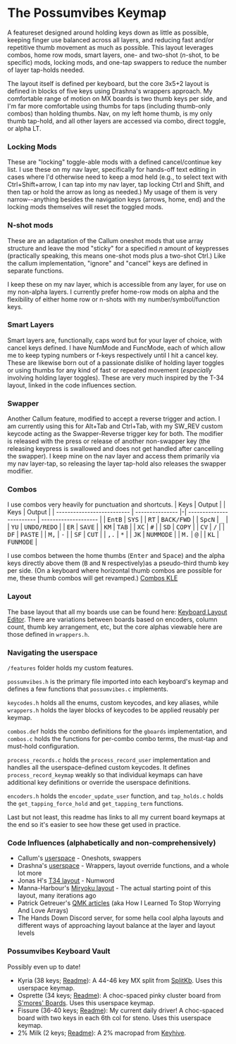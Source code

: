 # The Possumvibes Keymap

A featureset designed around holding keys down as little as possible, keeping finger use balanced across all layers, and reducing fast and/or repetitive thumb movement as much as possible. This layout leverages combos, home row mods, smart layers, one- and two-shot (*n*-shot, to be specific) mods, locking mods, and one-tap swappers to reduce the number of layer tap-holds needed. 

The layout itself is defined per keyboard, but the core 3x5+2 layout is defined in blocks of five keys using Drashna's wrappers approach. My comfortable range of motion on MX boards is two thumb keys per side, and I'm far more comfortable using thumbs for taps (including thumb-only combos) than holding thumbs. Nav, on my left home thumb, is my only thumb tap-hold, and all other layers are accessed via combo, direct toggle, or alpha LT.

### Locking Mods
These are "locking" toggle-able mods with a defined cancel/continue key list. I use these on my nav layer, specifically for hands-off text editing in cases where I'd otherwise need to keep a mod held (e.g., to select text with Ctrl+Shift+arrow, I can tap into my nav layer, tap locking Ctrl and Shift, and then tap or hold the arrow as long as needed.) My usage of them is very narrow--anything besides the navigation keys (arrows, home, end) and the locking mods themselves will reset the toggled mods.

### N-shot mods
These are an adaptation of the Callum oneshot mods that use array structure and leave the mod "sticky" for a specified *n* amount of keypresses (practically speaking, this means one-shot mods plus a two-shot Ctrl.) Like the callum implementation, "ignore" and "cancel" keys are defined in separate functions.

I keep these on my nav layer, which is accessible from any layer, for use on my non-alpha layers. I currently prefer home-row mods on alpha and the flexibility of either home row or n-shots with my number/symbol/function keys.

### Smart Layers
Smart layers are, functionally, caps word but for your layer of choice, with cancel keys defined. I have NumMode and FuncMode, each of which allow me to keep typing numbers or f-keys respectively until I hit a cancel key. These are likewise born out of a passionate dislike of holding layer toggles or using thumbs for any kind of fast or repeated movement (*especially* involving holding layer toggles). These are very much inspired by the T-34 layout, linked in the code influences section.

### Swapper
Another Callum feature, modified to accept a reverse trigger and action. I am currently using this for Alt+Tab and Ctrl+Tab, with my SW_REV custom keycode acting as the Swapper-Reverse trigger key for both. The modifier is released with the press or release of another non-swapper key (the releasing keypress is swallowed and does not get handled after cancelling the swapper). I keep mine on the nav layer and access them primarily via my nav layer-tap, so releasing the layer tap-hold also releases the swapper modifier.

### Combos
I use combos very heavily for punctuation and shortcuts. 
| Keys                       | Output          | | Keys                     | Output               |
| -------------------------- | --------------- |-| ------------------------ | -------------------- |
| <kbd>Ent</kbd><kbd>B</kbd> | <kbd>SYS</kbd>  | | <kbd>R</kbd><kbd>T</kbd> | <kbd>BACK/FWD</kbd>  |
| <kbd>Spc</kbd><kbd>N</kbd> | <kbd>_</kbd>    | | <kbd>Y</kbd><kbd>U</kbd> | <kbd>UNDO/REDO</kbd> |
| <kbd>E</kbd><kbd>R</kbd>   | <kbd>SAVE</kbd> | | <kbd>K</kbd><kbd>M</kbd> | <kbd>TAB</kbd>  |
| <kbd>X</kbd><kbd>C</kbd>   | <kbd>#</kbd>    | | <kbd>S</kbd><kbd>D</kbd> | <kbd>COPY</kbd>      |
| <kbd>C</kbd><kbd>V</kbd>   | <kbd>/</kbd>    | | <kbd>D</kbd><kbd>F</kbd> | <kbd>PASTE</kbd>     |
| <kbd>M</kbd><kbd>,</kbd>   | <kbd>-</kbd>    | | <kbd>S</kbd><kbd>F</kbd> | <kbd>CUT</kbd>       |
| <kbd>,</kbd><kbd>.</kbd>   | <kbd>\*</kbd>   | | <kbd>J</kbd><kbd>K</kbd> | <kbd>NUMMODE</kbd>   |
| <kbd>M</kbd><kbd>.</kbd>   | <kbd>@</kbd>    | | <kbd>K</kbd><kbd>L</kbd> | <kbd>FUNMODE</kbd>   |

I use combos between the home thumbs (<kbd>Enter</kbd> and <kbd>Space</kbd>) and the alpha keys directly above them (<kbd>B</kbd> and <kbd>N</kbd> respectively)as a pseudo-third thumb key per side. (On a keyboard where horizontal thumb combos are possible for me, these thumb combos will get revamped.)
[Combos KLE](http://www.keyboard-layout-editor.com/#/gists/4c081803e87b4e4e6b83b25dc6c86fb3)

### Layout

The base layout that all my boards use can be found here: [Keyboard Layout Editor](http://www.keyboard-layout-editor.com/#/gists/79a1cfb7764af21fc37f416259811919). There are variations between boards based on encoders, column count, thumb key arrangement, etc, but the core alphas viewable here are those defined in `wrappers.h`.

### Navigating the userspace
 
 `/features` folder holds my custom features.

`possumvibes.h` is the primary file imported into each keyboard's keymap and defines a few functions that `possumvibes.c` implements.

`keycodes.h` holds all the enums, custom keycodes, and key aliases, while  `wrappers.h` holds the layer blocks of keycodes to be applied reusably per keymap.

`combos.def` holds the combo definitions for the `gboards` implementation, and `combos.c` holds the functions for per-combo combo terms, the must-tap and must-hold configuration.
 
`process_records.c` holds the `process_record_user` implementation and handles all the userspace-defined custom keycodes. It defines `process_record_keymap` weakly so that individual keymaps can have additional key definitions or override the userspace definitions.
 
`encoders.h` holds the `encoder_update_user` function, and `tap_holds.c` holds the `get_tapping_force_hold` and `get_tapping_term` functions.

Last but not least, this readme has links to all my current board keymaps at the end so it's easier to see how these get used in practice.

### Code Influences (alphabetically and non-comprehensively)
- Callum's [userspace](https://github.com/qmk/qmk_firmware/tree/master/users/callum) - Oneshots, swappers
- Drashna's [userspace](https://github.com/qmk/qmk_firmware/tree/master/users/drashna) - Wrappers, layout override functions, and a whole lot more
- Jonas H's [T34 layout](https://www.jonashietala.se/blog/2021/06/03/the-t-34-keyboard-layout/) - Numword
- Manna-Harbour's [Miryoku layout](https://github.com/manna-harbour/miryoku) - The actual starting point of this layout, many iterations ago
- Patrick Getreuer's [QMK articles](https://getreuer.info/posts/keyboards/index.html) (aka How I Learned To Stop Worrying And Love Arrays)
- The Hands Down Discord server, for some hella cool alpha layouts and different ways of approaching layout balance at the layer and layout levels

### Possumvibes Keyboard Vault
Possibly even up to date!

- Kyria (38 keys; [Readme](../../keyboards/splitkb/kyria/keymaps/possumvibes/readme.md)): A 44-46 key MX split from [SplitKb](https://splitkb.com/). Uses this userspace keymap.
- Osprette (34 keys; [Readme](../../keyboards/osprette/keymaps/possumvibes/readme.md)): A choc-spaced pinky cluster board from [S'mores' Boards](https://www.smoresboards.com/). Uses this userspace keymap.
- Fissure (36-40 keys; [Readme](../../keyboards/fissure/keymaps/possumvibes/readme.md)): My current daily driver! A choc-spaced board with two keys in each 6th col for steno. Uses this userspace keymap.
- 2% Milk (2 keys; [Readme](../../keyboards/spaceman/2_milk/keymaps/possumvibes/readme.md)): A 2% macropad from [Keyhive](https://keyhive.xyz/shop/milk).
